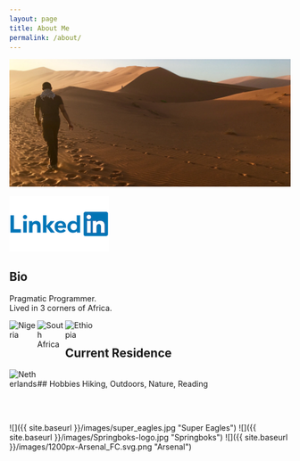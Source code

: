 ```yaml
---
layout: page
title: About Me
permalink: /about/
---
```

![Namibia, one of my more memorable holidays.](/images/IMG_E7861-min.JPG)

[![LinkedIn](/images/Linkedin-Logo.png)](https://www.linkedin.com/in/umoh-bassey-duke-2951b71b/)

## Bio
Pragmatic Programmer.
<br/>
Lived in 3 corners of Africa.
<p float="left">
    <img align="left" alt="Nigeria" src="{{ site.baseurl }}/images/iconfinder_Flag_of_Nigeria_96249.png" width="50" />
    <img align="left" alt="South Africa" src="{{ site.baseurl }}/images/iconfinder_Flag_of_South_Africa_96272.png" width="50" />
    <img align="left" alt="Ethiopia" src="{{ site.baseurl }}/images/iconfinder_Flag_of_Ethiopia_96255.png" width="50" />
</p>
<br/>

## Current Residence
<p float="left">
    <img align="left" alt="Netherlands" src="{{ site.baseurl }}/images/iconfinder_Flag_of_Netherlands_96202.png" width="50" />
</p>
<br/>
## Hobbies
Hiking, Outdoors, Nature, Reading

<br/><br/>

![]({{ site.baseurl }}/images/super_eagles.jpg "Super Eagles")
![]({{ site.baseurl }}/images/Springboks-logo.jpg "Springboks")
![]({{ site.baseurl }}/images/1200px-Arsenal_FC.svg.png "Arsenal")